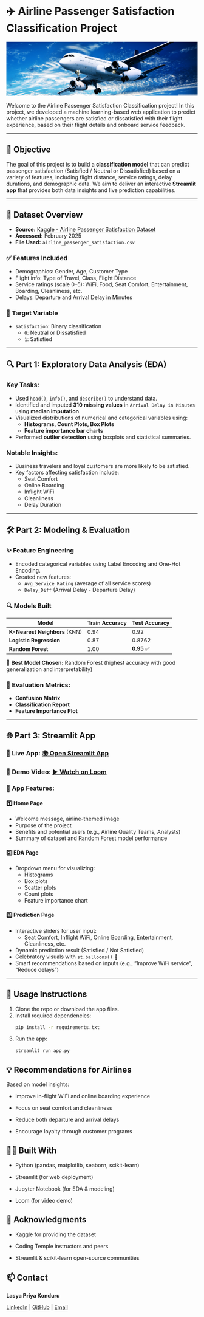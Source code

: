 # ✈️ Airline Passenger Satisfaction Classification Project

![Airline](airline.jpg)

Welcome to the Airline Passenger Satisfaction Classification project! In this project, we developed a machine learning-based web application to predict whether airline passengers are satisfied or dissatisfied with their flight experience, based on their flight details and onboard service feedback.

---

## 📌 Objective

The goal of this project is to build a **classification model** that can predict passenger satisfaction (Satisfied / Neutral or Dissatisfied) based on a variety of features, including flight distance, service ratings, delay durations, and demographic data. We aim to deliver an interactive **Streamlit app** that provides both data insights and live prediction capabilities.

---

## 📁 Dataset Overview

- **Source:** [Kaggle - Airline Passenger Satisfaction Dataset](https://www.kaggle.com/datasets/teejmahal20/airline-passenger-satisfaction/data)
- **Accessed:** February 2025
- **File Used:** `airline_passenger_satisfaction.csv`

### ✅ Features Included
- Demographics: Gender, Age, Customer Type
- Flight info: Type of Travel, Class, Flight Distance
- Service ratings (scale 0–5): WiFi, Food, Seat Comfort, Entertainment, Boarding, Cleanliness, etc.
- Delays: Departure and Arrival Delay in Minutes

### 🎯 Target Variable
- `satisfaction`: Binary classification  
  - `0`: Neutral or Dissatisfied  
  - `1`: Satisfied

---

## 🔍 Part 1: Exploratory Data Analysis (EDA)

### Key Tasks:
- Used `head()`, `info()`, and `describe()` to understand data.
- Identified and imputed **310 missing values** in `Arrival Delay in Minutes` using **median imputation**.
- Visualized distributions of numerical and categorical variables using:
  - **Histograms, Count Plots, Box Plots**
  - **Feature importance bar charts**
- Performed **outlier detection** using boxplots and statistical summaries.

### Notable Insights:
- Business travelers and loyal customers are more likely to be satisfied.
- Key factors affecting satisfaction include:
  - Seat Comfort
  - Online Boarding
  - Inflight WiFi
  - Cleanliness
  - Delay Duration

---

## 🛠️ Part 2: Modeling & Evaluation

### ✨ Feature Engineering
- Encoded categorical variables using Label Encoding and One-Hot Encoding.
- Created new features:
  - `Avg_Service_Rating` (average of all service scores)
  - `Delay_Diff` (Arrival Delay - Departure Delay)

### 🔍 Models Built
| Model                | Train Accuracy | Test Accuracy |
|---------------------|----------------|---------------|
| **K-Nearest Neighbors** (KNN) | 0.94           | 0.92          |
| **Logistic Regression**       | 0.87           | 0.8762        |
| **Random Forest**             | 1.00           | **0.95**       ✅

📌 **Best Model Chosen:** Random Forest (highest accuracy with good generalization and interpretability)

### 🔁 Evaluation Metrics:
- **Confusion Matrix**
- **Classification Report**
- **Feature Importance Plot**

---

## 🌐 Part 3: Streamlit App

### 🔗 Live App: [🌍 Open Streamlit App](https://your-deployment-link.streamlit.app)

### 🎥 Demo Video: [▶️ Watch on Loom](https://www.loom.com/share/your-video-link)

### 🧠 App Features:

#### 1️⃣ Home Page
- Welcome message, airline-themed image
- Purpose of the project
- Benefits and potential users (e.g., Airline Quality Teams, Analysts)
- Summary of dataset and Random Forest model performance

#### 2️⃣ EDA Page
- Dropdown menu for visualizing:
  - Histograms
  - Box plots
  - Scatter plots
  - Count plots
  - Feature importance chart

#### 3️⃣ Prediction Page
- Interactive sliders for user input:
  - Seat Comfort, Inflight WiFi, Online Boarding, Entertainment, Cleanliness, etc.
- Dynamic prediction result (Satisfied / Not Satisfied)
- Celebratory visuals with `st.balloons()` 🎈
- Smart recommendations based on inputs (e.g., “Improve WiFi service”, “Reduce delays”)

---

## 🎯 Usage Instructions

1. Clone the repo or download the app files.
2. Install required dependencies:
   ```bash
   pip install -r requirements.txt
3. Run the app:
   ```bash
   streamlit run app.py

## 💡 Recommendations for Airlines
Based on model insights:

- Improve in-flight WiFi and online boarding experience

- Focus on seat comfort and cleanliness

- Reduce both departure and arrival delays

- Encourage loyalty through customer programs

## 👩‍💻 Built With
- Python (pandas, matplotlib, seaborn, scikit-learn)

- Streamlit (for web deployment)

- Jupyter Notebook (for EDA & modeling)

- Loom (for video demo)

## 🙌 Acknowledgments
- Kaggle for providing the dataset

- Coding Temple instructors and peers

- Streamlit & scikit-learn open-source communities

## 📫 Contact
**Lasya Priya Konduru**

[LinkedIn](https://www.linkedin.com/in/lasya-priya-k/) | [GitHub](https://github.com/lasyakonduru) | [Email](konduru.lasya@gmail.com)
